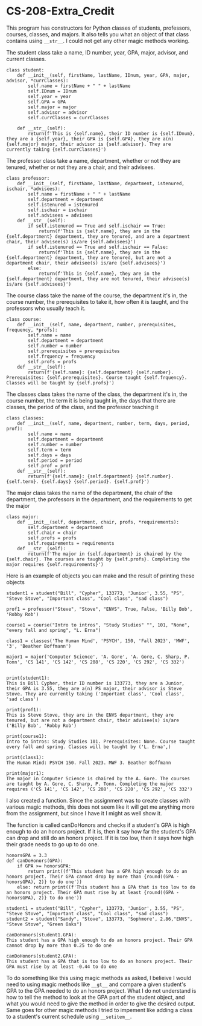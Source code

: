 # CS-208-Extra_Credit

This program has constructors for Python classes of students, professors, courses, classes, and majors. It also tells you what an object of that class contains using ``__str__``. I could not get any other magic methods working.

The student class take a name, ID number, year, GPA, major, advisor, and current classes.
```
class student:
    def __init__(self, firstName, lastName, IDnum, year, GPA, major, advisor, *currClasses):
        self.name = firstName + " " + lastName
        self.IDnum = IDnum
        self.year = year
        self.GPA = GPA
        self.major = major
        self.advisor = advisor
        self.currClasses = currClasses

    def __str__(self):
        return(f'This is {self.name}, their ID number is {self.IDnum}, they are a {self.year}, their GPA is {self.GPA}, they are a(n) {self.major} major, their advisor is {self.advisor}. They are currently taking {self.currClasses}')
```

The professor class take a name, department, whether or not they are tenured, whether or not they are a chair, and their advisees.
```
class professor:
    def __init__(self, firstName, lastName, department, istenured, ischair, *advisees):
        self.name = firstName + " " + lastName
        self.department = department
        self.istenured = istenured
        self.ischair = ischair
        self.advisees = advisees
    def __str__(self):
        if self.istenured == True and self.ischair == True:
            return(f'This is {self.name}, they are in the {self.department} department, they are tenured, and are a department chair, their advisee(s) is/are {self.advisees}')
        if self.istenured == True and self.ischair == False:
            return(f'This is {self.name}, they are in the {self.department} department, they are tenured, but are not a department chair, their advisee(s) is/are {self.advisees}')
        else:
            return(f'This is {self.name}, they are in the {self.department} department, they are not tenured, their advisee(s) is/are {self.advisees}')
```

The course class take the name of the course, the department it's in, the course number, the prerequisites to take it, how often it is taught, and the professors who usually teach it.

```
class course:
    def __init__(self, name, department, number, prerequisites, frequency, *profs):
        self.name = name
        self.department = department
        self.number = number
        self.prerequisites = prerequisites
        self.frquency = frequency
        self.profs = profs
    def __str__(self):
        return(f'{self.name}: {self.department} {self.number}. Prerequisites: {self.prerequisites}. Course taught {self.frquency}. Classes will be taught by {self.profs}')
```

The classes class takes the name of the class, the department it's in, the course number, the term it is being taught in, the days that there are classes, the period of the class, and the professor teaching it

```
class classes:
    def __init__(self, name, department, number, term, days, period, prof):
        self.name = name
        self.department = department
        self.number = number
        self.term = term
        self.days = days
        self.period = period
        self.prof = prof
    def __str__(self):
        return(f'{self.name}: {self.department} {self.number}. {self.term}. {self.days} {self.period}. {self.prof}')
```

The major class takes the name of the department, the chair of the department, the professors in the department, and the requirements to get the major
```
class major:
    def __init__(self, department, chair, profs, *requirements):
        self.department = department
        self.chair = chair
        self.profs = profs
        self.requirements = requirements
    def __str__(self):
        return(f'The major in {self.department} is chaired by the {self.chair}. The courses are taught by {self.profs}. Completing the major requires {self.requirements}')
```
Here is an example of objects you can make and the result of printing these objects
```
student1 = student("Bill", "Cypher", 133773, 'Junior', 3.55, "PS", "Steve Stove", "Important class", "Cool class", "sad class")

prof1 = professor("Steve", "Stove", "ENVS", True, False, 'Billy Bob', 'Robby Rob')

course1 = course("Intro to intros", "Study Studies" "", 101, "None", "every fall and spring", "L. Erna")

class1 = classes('The Human Mind', 'PSYCH', 150, 'Fall 2023', 'MWF', '3', 'Beather Boffmann')

major1 = major('Computer Science', 'A. Gore', 'A. Gore, C. Sharp, P. Tonn', 'CS 141', 'CS 142', 'CS 208', 'CS 220', 'CS 292', 'CS 332')
    
```
```
print(student1):
This is Bill Cypher, their ID number is 133773, they are a Junior, their GPA is 3.55, they are a(n) PS major, their advisor is Steve Stove. They are currently taking ('Important class', 'Cool class', 'sad class')

print(prof1):
This is Steve Stove, they are in the ENVS department, they are tenured, but are not a department chair, their advisee(s) is/are ('Billy Bob', 'Robby Rob')

print(course1):
Intro to intros: Study Studies 101. Prerequisites: None. Course taught every fall and spring. Classes will be taught by ('L. Erna',)

print(class1):
The Human Mind: PSYCH 150. Fall 2023. MWF 3. Beather Boffmann

print(major1):
The major in Computer Science is chaired by the A. Gore. The courses are taught by A. Gore, C. Sharp, P. Tonn. Completing the major requires ('CS 141', 'CS 142', 'CS 208', 'CS 220', 'CS 292', 'CS 332')
```

I also created a function. Since the assignment was to create classes with various magic methods, this does not seem like it will get me anything more from the assignment, but since I have it I might as well show it.

The function is called canDoHonors and checks if a student's GPA is high enough to do an honors project. If it is, then it say how far the student's GPA can drop and still do an honors project. If it is too low, then it says how high their grade needs to go up to do one.

```
honorsGPA = 3.3
def canDoHonors(GPA):
    if GPA >= honorsGPA:
        return print((f'This student has a GPA high enough to do an honors project. Their GPA cannot drop by more than {round((GPA - honorsGPA), 2)} to do one'))
    else: return print((f'This student has a GPA that is too low to do an honors project. Their GPA must rise by at least {round((GPA - honorsGPA), 2)} to do one'))
```
```   
student1 = student("Bill", "Cypher", 133773, 'Junior', 3.55, "PS", "Steve Stove", "Important class", "Cool class", "sad class")
student2 = student("Sandy", "Stove", 133773, 'Sophmore', 2.86,"ENVS", "Steve Stove", "Green Oaks")

canDoHonors(student1.GPA):
This student has a GPA high enough to do an honors project. Their GPA cannot drop by more than 0.25 to do one

canDoHonors(student2.GPA):
This student has a GPA that is too low to do an honors project. Their GPA must rise by at least -0.44 to do one
```

To do something like this using magic methods as asked, I belieive I would need to using magic methods like ``__gt__`` and compare a given student's GPA to the GPA needed to do an honors project. What I do not understand is how to tell the method to look at the GPA part of the student object, and what you would need to give the method in order to give the desired output. Same goes for other magic methods I tried to impement like adding a class to a student's current schedule using ``__setitem__``. 
